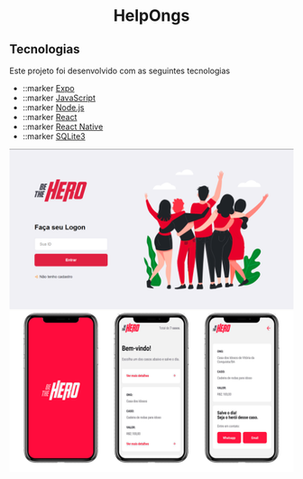 <h1 align="center"> HelpOngs </h1>

<h2>Tecnologias</h2>
<p>Este projeto foi desenvolvido com as seguintes tecnologias</p>

<ul>
    <li>
        ::marker
    <a href="https://expo.io/">Expo</a>
    </li>
    <li>
        ::marker
    <a href="#">JavaScript</a>
    </li>
    <li>
        ::marker
    <a href="https://nodejs.org/en/">Node.js</a>
    </li>
    <li>
        ::marker
    <a href="https://pt-br.reactjs.org/">React</a>
    </li>
    <li>
        ::marker
    <a href="https://reactnative.dev/">React Native</a>
    </li>
    <li>
        ::marker
    <a href="https://www.sqlite.org/index.html">SQLite3</a>
    </li>
</ul>


<img src="/gitImages/loginScreen.png" style="max-width:100%;" alt="Login">
<img src="/gitImages/appScreens.png" style="max-width:100%;" alt="app">
